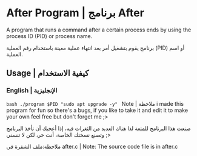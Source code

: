 # After Program | برنامج After

A program that runs a command after a certain process ends by using the process ID (PID) or process name.

برنامج يقوم بتشغيل أمر بعد انتهاء عملية معينة باستخدام رقم العملية (PID) أو اسم العملية.

## Usage | كيفية الاستخدام

### English | الإنجليزية
```bash ./program $PID "sudo apt upgrade -y" ```
Note | ملاحظة
i made this program for fun so there's a bugs, if you like to take it and edit it to make your own feel free but don't forget me ;>

صنعت هذا البرنامج للمتعة لذا هناك العديد من الثغرات فيه، إذا أعجبك أن تأخذ البرنامج وتصنع نسختك الخاصة، أنت حر، لكن لا تنسني ;>

 ملاحظة:ملف الشفرة في after.c |
 Note: The source code file is in after.c
